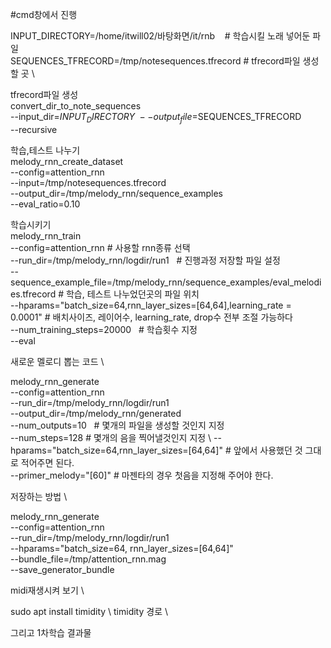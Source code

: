 #cmd창에서 진행


INPUT_DIRECTORY=/home/itwill02/바탕화면/it/rnb    # 학습시킬 노래 넣어둔 파일 \
SEQUENCES_TFRECORD=/tmp/notesequences.tfrecord      # tfrecord파일 생성할 곳 \

tfrecord파일 생성 \
convert_dir_to_note_sequences \
--input_dir=$INPUT_DIRECTORY  \
--output_file=$SEQUENCES_TFRECORD  \
--recursive


학습,테스트 나누기 \
melody_rnn_create_dataset \
--config=attention_rnn \
--input=/tmp/notesequences.tfrecord  \
--output_dir=/tmp/melody_rnn/sequence_examples  \
--eval_ratio=0.10



학습시키기 \
melody_rnn_train \
--config=attention_rnn  # 사용할 rnn종류 선택\
--run_dir=/tmp/melody_rnn/logdir/run1   # 진행과정 저장할 파일 설정 \
--sequence_example_file=/tmp/melody_rnn/sequence_examples/eval_melodies.tfrecord  # 학습, 테스트 나누었던곳의 파일 위치\
--hparams="batch_size=64,rnn_layer_sizes=[64,64],learning_rate = 0.0001"  # 배치사이즈, 레이어수, learning_rate, drop수 전부 조절 가능하다 \
--num_training_steps=20000    # 학습횟수 지정\
--eval


새로운 멜로디 뽑는 코드 \ 

melody_rnn_generate \
--config=attention_rnn \
--run_dir=/tmp/melody_rnn/logdir/run1 \
--output_dir=/tmp/melody_rnn/generated \
--num_outputs=10   # 몇개의 파일을 생성할 것인지 지정 \
--num_steps=128 # 몇개의 음을 찍어낼것인지 지정 \ 
--hparams="batch_size=64,rnn_layer_sizes=[64,64]"  # 앞에서 사용했던 것 그대로 적어주면 된다.\
--primer_melody="[60]"  # 마젠타의 경우 첫음을 지정해 주어야 한다.


저장하는 방법 \

melody_rnn_generate \
--config=attention_rnn \
--run_dir=/tmp/melody_rnn/logdir/run1 \
--hparams="batch_size=64, rnn_layer_sizes=[64,64]" \
--bundle_file=/tmp/attention_rnn.mag \
--save_generator_bundle


midi재생시켜 보기 \ 

sudo apt install timidity \ 
timidity 경로 \ 



그리고 1차학습 결과물
